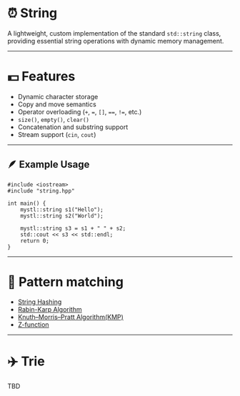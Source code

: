 # ⏰ String

A lightweight, custom implementation of the standard `std::string` class, providing essential string operations with dynamic memory management.

---

# 💵 Features

- Dynamic character storage  
- Copy and move semantics  
- Operator overloading (`+`, `=`, `[]`, `==`, `!=`, etc.)  
- `size()`, `empty()`, `clear()`  
- Concatenation and substring support  
- Stream support (`cin`, `cout`)

---

## 🪶 Example Usage

```
#include <iostream>
#include "string.hpp" 

int main() {
    mystl::string s1("Hello");
    mystl::string s2("World");

    mystl::string s3 = s1 + " " + s2;
    std::cout << s3 << std::endl; 
    return 0;
}

```
---

# 🎸 Pattern matching

- [String Hashing](https://cp-algorithms.com/string/string-hashing.html)
- [Rabin-Karp Algorithm](https://cp-algorithms.com/string/rabin-karp.html)
- [Knuth–Morris–Pratt Algorithm(KMP)](https://cp-algorithms.com/string/prefix-function.html)
- [Z-function](https://cp-algorithms.com/string/z-function.html)

---

# ✈️ Trie
TBD
